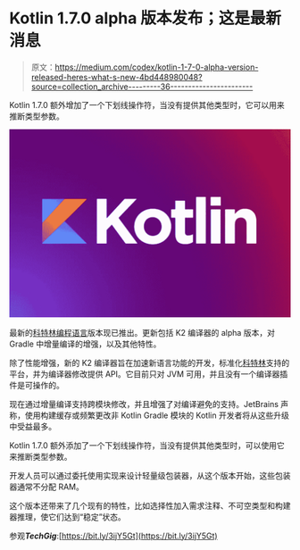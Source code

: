 # Kotlin 1.7.0 alpha 版本发布；这是最新消息

> 原文：<https://medium.com/codex/kotlin-1-7-0-alpha-version-released-heres-what-s-new-4bd448980048?source=collection_archive---------36----------------------->

Kotlin 1.7.0 额外增加了一个下划线操作符，当没有提供其他类型时，它可以用来推断类型参数。

![](img/8de94655289ecb37c84ff3a90a748404.png)

最新的[科特林编程语言](http://content.techgig.com/technology-guide/techies-should-shift-from-java-to-kotlin-know-why/articleshow/91997720.cms)版本现已推出。更新包括 K2 编译器的 alpha 版本，对 Gradle 中增量编译的增强，以及其他特性。

除了性能增强，新的 K2 编译器旨在加速新语言功能的开发，标准化[科特林](https://content.techgig.com/technology-guide/5-reasons-why-kotlin-should-be-your-next-coding-language/articleshow/92128782.cms)支持的平台，并为编译器修改提供 API。它目前只对 JVM 可用，并且没有一个编译器插件是可操作的。

现在通过增量编译支持跨模块修改，并且增强了对编译避免的支持。JetBrains 声称，使用构建缓存或频繁更改非 Kotlin Gradle 模块的 Kotlin 开发者将从这些升级中受益最多。

Kotlin 1.7.0 额外添加了一个下划线操作符，当没有提供其他类型时，可以使用它来推断类型参数。

开发人员可以通过委托使用实现来设计轻量级包装器，从这个版本开始，这些包装器通常不分配 RAM。

这个版本还带来了几个现有的特性，比如选择性加入需求注释、不可空类型和构建器推理，使它们达到“稳定”状态。

参观***TechGig***:[https://bit.ly/3ijY5Gt](https://bit.ly/3ijY5Gt)